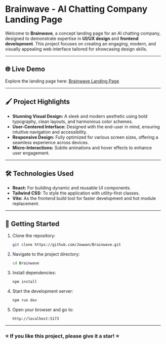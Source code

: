 # Brainwave - AI Chatting Company Landing Page

Welcome to **Brainwave**, a concept landing page for an AI chatting company, designed to demonstrate expertise in **UI/UX design** and **frontend development**. This project focuses on creating an engaging, modern, and visually appealing web interface tailored for showcasing design skills.

---

## 🌐 **Live Demo**

Explore the landing page here: [Brainwave Landing Page](https://your-demo-link.com)

---

## 🖌️ **Project Highlights**

- **Stunning Visual Design:** A sleek and modern aesthetic using bold typography, clean layouts, and harmonious color schemes.
- **User-Centered Interface:** Designed with the end-user in mind, ensuring intuitive navigation and accessibility.
- **Responsive Design:** Fully optimized for various screen sizes, offering a seamless experience across devices.
- **Micro-Interactions:** Subtle animations and hover effects to enhance user engagement.

---

## 🛠️ **Technologies Used**

- **React:** For building dynamic and reusable UI components.
- **Tailwind CSS:** To style the application with utility-first classes.
- **Vite:** As the frontend build tool for faster development and hot module replacement.

---

## 🚀 **Getting Started**

1. Clone the repository:
   ```bash
   git clone https://github.com/Jowwan/Brainwave.git
   ```

2. Navigate to the project directory:
   ```bash
   cd Brainwave
   ```

3. Install dependencies:
   ```bash
   npm install
   ```

4. Start the development server:
   ```bash
   npm run dev
   ```

5. Open your browser and go to:
   ```
   http://localhost:5173
   ```

---

### ⭐ **If you like this project, please give it a star!** ⭐
